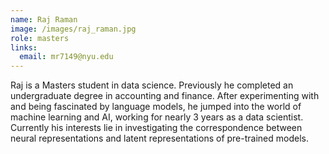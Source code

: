 ```yaml
---
name: Raj Raman
image: /images/raj_raman.jpg
role: masters
links:
  email: mr7149@nyu.edu
---
```


Raj is a Masters student in data science. Previously he completed an undergraduate degree in accounting and finance. After experimenting with and being fascinated by language models, he jumped into the world of machine learning and AI, working for nearly 3 years as a data scientist. Currently his interests lie in investigating the correspondence between neural representations and latent representations of pre-trained models.
